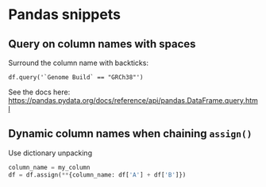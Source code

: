 # Pandas snippets

## Query on column names with spaces
Surround the column name with backticks:
```
df.query('`Genome Build` == "GRCh38"')
```
See the docs here: https://pandas.pydata.org/docs/reference/api/pandas.DataFrame.query.html

## Dynamic column names when chaining `assign()`
Use dictionary unpacking
```python
column_name = my_column
df = df.assign(**{column_name: df['A'] + df['B']})
```
